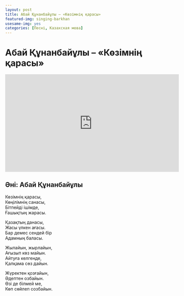 ```yaml
---
layout: post
title: Абай Құнанбайұлы – «Көзімнің қарасы»
featured-img: singing-barkhan
usesame-img: yes
categories: [Песні, Казахская мова]
---
```


# Абай Құнанбайұлы – «Көзімнің қарасы»


<iframe width="560" height="315" src="https://www.youtube.com/embed/0s03bLCkMTw" frameborder="0" allow="accelerometer; autoplay; encrypted-media; gyroscope; picture-in-picture" allowfullscreen></iframe>

## Әні: Абай Құнанбайұлы

Көзімнің қарасы,<br>
Көңілімнің санасы, <br>
Бітпейді ішімде, <br>
Ғашықтың жарасы.<br>

Қазақтың данасы, <br>
Жасы үлкен ағасы. <br>
Бар демес сендей бір<br> 
Адамның баласы.<br>

Жылайын, жырлайын, <br>
Ағызып көз майын. <br>
Айтуға келгенде, <br>
Қалқама сөз дайын.<br>

Жүректен қозғайын, <br>
Әдептен озбайын. <br>
Өзі де білмей ме, <br>
Көп сөйлеп созбайын.<br>

